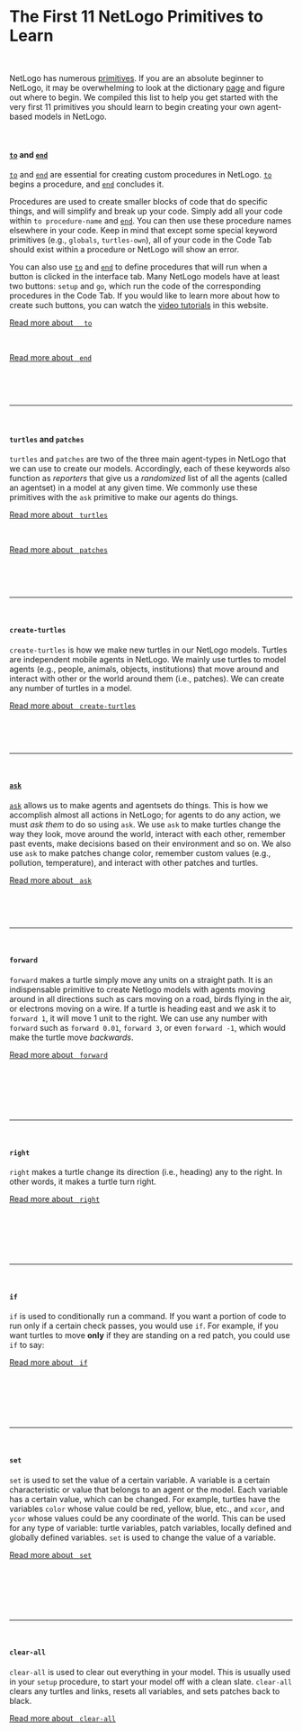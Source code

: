 # The First 11 NetLogo Primitives to Learn

&nbsp;

NetLogo has numerous [primitives](../article/what-is-a-primitive.html). If you are an absolute beginner to NetLogo, it may be overwhelming to look at the dictionary [page](../dictionary.html) and figure out where to begin. We compiled this list to help you get started with the very first 11 primitives you should learn to begin creating your own agent-based models in NetLogo.

&nbsp;

#### [`to`](/primitive/to.html) and [`end`](/primitive/)
[`to`](../primitive/to.html) and [`end`](../primitive/) are essential for creating custom procedures in NetLogo. [`to`](../primitive/to.html) begins a procedure, and [`end`](../primitive/) concludes it. 

Procedures are used to create  smaller blocks of code that do specific things, and will simplify and break up your code. Simply add all your code within `to procedure-name` and [`end`](../primitive/). You can then use these procedure names elsewhere in your code. Keep in mind that except some special keyword primitives (e.g., `globals`, `turtles-own`), all of your code in the Code Tab should exist within a procedure or NetLogo will show an error.

You can also use [`to`](../primitive/to.html) and [`end`](../primitive/) to define procedures that will run when a button is clicked in the interface tab. Many NetLogo models have at least two buttons: `setup` and `go`, which run the code of the corresponding procedures in the Code Tab. If you would like to learn more about how to create such buttons, you can watch the [video tutorials](../videos.html) in this website.

<a href="../primitive/to.html" class="btn btn-primary float-right"><i class="fas fa-chevron-right"></i> Read more about &nbsp;&nbsp;&nbsp; `to`</a>

&nbsp;

<a href="../primitive/end.html" class="btn btn-primary float-right"><i class="fas fa-chevron-right"></i> Read more about &nbsp; `end`</a>

&nbsp;

&nbsp;

---

&nbsp;

#### `turtles` and `patches`

`turtles` and `patches` are two of the three main agent-types in NetLogo that we can use to create our models.  Accordingly, each of these keywords also function as *reporters* that give us a *randomized* list of all the agents (called an agentset) in a model at any given time. We commonly use these primitives with the `ask` primitive to make our agents do things. 

<a href="../primitive/turtles.html" class="btn btn-primary float-right"><i class="fas fa-chevron-right"></i> Read more about &nbsp; `turtles`</a>

&nbsp;

<a href="../primitive/patches.html" class="btn btn-primary float-right"><i class="fas fa-chevron-right"></i> Read more about &nbsp; `patches`</a>

&nbsp;

&nbsp;

---

&nbsp;

#### `create-turtles`

`create-turtles` is how we make new turtles in our NetLogo models. Turtles are independent mobile agents in NetLogo. We mainly use turtles to model agents (e.g., people, animals, objects, institutions) that move around and interact with other or the world around them (i.e., patches). We can create any number of turtles in a model. 

<a href="../primitive/create-turtles.html" class="btn btn-primary float-right"><i class="fas fa-chevron-right"></i> Read more about &nbsp; `create-turtles`</a>

&nbsp;

&nbsp;

---

&nbsp;


#### [`ask`](/primitive/ask.html)

[`ask`](../primitive/ask.html) allows us to make agents and agentsets do things. This is how we accomplish almost all actions in NetLogo; for agents to do any action, we must *ask them* to do so using `ask`.  We use `ask` to make turtles change the way they look, move around the world, interact with each other, remember past events, make decisions based on their environment and so on. We also use `ask` to make patches change color, remember custom values (e.g., pollution, temperature), and interact with other patches and turtles.

<a href="../primitive/all.html" class="btn btn-primary float-right"><i class="fas fa-chevron-right"></i> Read more about &nbsp; `ask`</a>

&nbsp;

&nbsp;

---

&nbsp;

#### `forward`

`forward` makes a turtle simply move any units on a straight path. It is an indispensable primitive to create Netlogo models with agents moving around in all directions such as cars moving on a road, birds flying in the air, or electrons moving on a wire. If a turtle is heading east and we ask it to `forward 1`, it will move 1 unit to the right. We can use any number with `forward` such as `forward 0.01`, `forward 3`, or even `forward -1`, which would make the turtle move *backwards*.

<a href="../primitive/forward.html" class="btn btn-primary float-right"><i class="fas fa-chevron-right"></i> Read more about &nbsp; `forward`</a>

&nbsp;

&nbsp;

&nbsp;

---

&nbsp;

#### `right`

`right` makes a turtle change its direction (i.e., heading) any to the right. In other words, it makes a turtle turn right.

<a href="../primitive/right.html" class="btn btn-primary float-right"><i class="fas fa-chevron-right"></i> Read more about &nbsp; `right`</a>

&nbsp;

&nbsp;

&nbsp;

---

&nbsp;

#### `if`

`if` is used to conditionally run a command. If you want a portion of code to run only if a certain check passes, you would use `if`. For example, if you want turtles to move **only** if they are standing on a red patch, you could use `if` to say:

<a href="../primitive/if.html" class="btn btn-primary float-right"><i class="fas fa-chevron-right"></i> Read more about &nbsp; `if`</a>

&nbsp;

&nbsp;

&nbsp;

---

&nbsp;

#### `set`

`set` is used to set the value of a certain variable. A variable is a certain characteristic or value that belongs to an agent or the model. Each variable has a certain value, which can be changed. For example, turtles have the variables `color` whose value could be red, yellow, blue, etc., and  `xcor`, and `ycor` whose values could be any coordinate of the world.  This can be used for any type of variable: turtle variables, patch variables, locally defined and globally defined variables. `set` is used to change the value of a variable.

<a href="../primitive/set.html" class="btn btn-primary float-right"><i class="fas fa-chevron-right"></i> Read more about &nbsp; `set`</a>

&nbsp;

&nbsp;

&nbsp;

---

&nbsp;


#### 

#### `clear-all`

`clear-all` is used to clear out everything in your model. This is usually used in your `setup` procedure, to start your model off with a clean slate. `clear-all` clears any turtles and links, resets all variables, and sets patches back to black.

<a href="../primitive/clear-all.html" class="btn btn-primary float-right"><i class="fas fa-chevron-right"></i> Read more about &nbsp; `clear-all`</a>

&nbsp;

&nbsp;